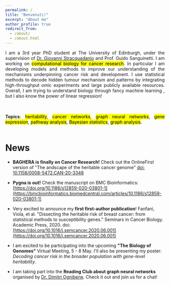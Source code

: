 ```yaml
---
permalink: /
title: "Benvenuti!"
excerpt: "About me"
author_profile: true
redirect_from: 
  - /about/
  - /about.html
---
```




<div style="text-align: justify"> 

I am a 3rd year PhD student at The University of Edinburgh, under the supervision of <a href="https://www.stracquadaniolab.org/">Dr. Giovanni Stracquadanio</a> and Prof. Guido Sanguinetti. I am working on  <mark>computational biology for cancer research</mark>. In particular I am developing models and methods to improve our understanding of the mechanisms underpinning cancer risk and development. I use statistical methods to decode hidden tumour mechanism and patterns by integrating high-throughput omic experiments and large publicly available resources. Overall, I am trying to understand biology through fancy machine learning , but I also know the power of linear regression!    

<br />
<br />
<b>Topics</b>: <mark>heritability</mark>, <mark>cancer networks</mark>, <mark>graph neural networks</mark>, <mark>gene expression</mark>, <mark>pathway analysis</mark>, <mark>Bayesian statistics</mark>,  <mark>graph analysis</mark>.



 </div>  
   
<br />


News
======

* __BAGHERA is finally on Cancer Research!__ Check out the OnlineFirst version of "The andscape of the heritable cancer genome" [doi: 10.1158/0008-5472.CAN-20-3348](https://cancerres.aacrjournals.org/content/early/2021/03/12/0008-5472.CAN-20-3348)

 * __Pygna is out!__ Check the manuscript on BMC Bioinformatics:[https://doi.org/10.1186/s12859-020-03801-1](https://bmcbioinformatics.biomedcentral.com/articles/10.1186/s12859-020-03801-1)

 * Very excited to announce my __first first-author publication__! Fanfani, Viola, et al. "Dissecting the heritable risk of breast cancer: from statistical methods to susceptibility genes." Seminars in Cancer Biology. Academic Press, 2020. doi: [https://doi.org/10.1016/j.semcancer.2020.06.001](https://doi.org/10.1016/j.semcancer.2020.06.001)

 * I am excited to be participating into the upcoming __"The Biology of Genomes"__ Virtual Meeting, 5 - 8 May. I'll also be presenting my poster: 
 _Decoding cancer risk in the broader population with gene-level heritability_.

 * I am taking part into the __Reading Club about graph neural networks__ organised by [Dr. Dimitri Ognibene](https://sites.google.com/site/dimitriognibenehomepage/graph-net-reading-group "do"). Check it out and join us for a chat!

<br />
